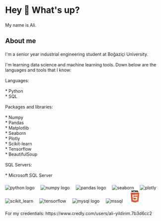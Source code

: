 <h1 align="left">Hey 👋 What's up?</h1>

###

<p align="left">My name is Ali.</p>

###

<h2 align="left">About me</h2>

###

<p align="left">I'm a senior year industrial engineering student at Boğaziçi University. <br><br>I'm learning data science and machine learning tools. Down below are the languages and tools that I know:<br><br>Languages:<br><br>* Python<br>* SQL<br><br>Packages and libraries:<br><br>* Numpy<br>* Pandas<br>* Matplotlib<br>* Seaborn<br>* Plotly<br>* Scikit-learn<br>* Tensorflow<br>* BeautifulSoup<br><br>SQL Servers:<br><br>* Microsoft SQL Server<br>

###

<div align="left">
  <img src="https://cdn.jsdelivr.net/gh/devicons/devicon/icons/python/python-original-wordmark.svg" height="40" alt="python logo"  />
  <img width="12" />
  <img src="https://cdn.jsdelivr.net/gh/devicons/devicon/icons/numpy/numpy-original.svg" height="40" alt="numpy logo"  />
  <img width="12" />
  <img src="https://cdn.jsdelivr.net/gh/devicons/devicon/icons/pandas/pandas-original-wordmark.svg" height="40" alt="pandas logo"  />
  <img width="12" />
  <img src="https://seaborn.pydata.org/_images/logo-mark-lightbg.svg" alt="seaborn" width="40" height="40"/>
  <img width="12" />
  <img src="https://repository-images.githubusercontent.com/33702544/b4400c80-718b-11e9-9f3a-306c07a5f3de" alt="plotly" width="40" height="40"/>
  <img width="12" />
  <img src="https://upload.wikimedia.org/wikipedia/commons/0/05/Scikit_learn_logo_small.svg" alt="scikit_learn" width="40" height="40"/>
  <img width="12" />
  <img src="https://www.vectorlogo.zone/logos/tensorflow/tensorflow-icon.svg" alt="tensorflow" width="40" height="40"/>
  <img width="12" />
  <img src="https://cdn.jsdelivr.net/gh/devicons/devicon/icons/mysql/mysql-original-wordmark.svg" height="40" alt="mysql logo"  />
  <img width="12" />
   <img src="https://www.svgrepo.com/show/303229/microsoft-sql-server-logo.svg" alt="mssql" width="40" height="40"/>
  <img width="12" />

  <img src="https://raw.githubusercontent.com/devicons/devicon/master/icons/html5/html5-original-wordmark.svg" alt="html5" width="40" height="40"/>
  <img width="12" />
  <!--- <img src="https://www.vectorlogo.zone/logos/apache_cassandra/apache_cassandra-icon.svg" alt="cassandra" width="40" height="40"/>
  # <img width="12" /> --->

</div>

###
<p align="left">For my credentials: https://www.credly.com/users/ali-yildirim.7b3d6cc2</p3>




